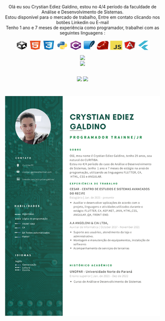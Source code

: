  <div align="center">Olá  eu sou Crystian Ediez Galdino, estou no 4/4 período da faculdade de Análise e Desenvolvimento de Sistemas.
 <br>
  Estou disponível para o mercado de trabalho, Entre em contato clicando nos botões Linkedin ou E-mail 
  <br>
 Tenho 1 ano e 7 meses de experiência como programador, trabalhei com as seguintes linguagens :
 </div>
  <div style="display: inline_block" align="center"><br>
  <img align="center" alt="Crys-unity" height="30" width="40" src="https://github.com/devicons/devicon/blob/master/icons/unity/unity-original.svg">
  <img align="center" alt="Crys-HTML" height="30" width="40" src="https://raw.githubusercontent.com/devicons/devicon/master/icons/html5/html5-original.svg">
  <img align="center" alt="Crys-CSS" height="30" width="40" src="https://raw.githubusercontent.com/devicons/devicon/master/icons/css3/css3-original.svg">
  <img align="center" alt="Crys-Python" height="30" width="40" src="https://raw.githubusercontent.com/devicons/devicon/master/icons/python/python-original.svg">
  <img align="center" alt="Crys-Csharp" height="30" width="40" src="https://raw.githubusercontent.com/devicons/devicon/master/icons/csharp/csharp-original.svg">
  <img align="center" alt="Crys-Csharp" height="30" width="40" src="https://github.com/devicons/devicon/blob/master/icons/sqlite/sqlite-original.svg">
   <img align="center" alt="Crys-Csharp" height="30" width="40" src="https://github.com/devicons/devicon/blob/master/icons/ruby/ruby-original.svg">
   <img align="center" alt="Crys-Csharp" height="30" width="40" src="https://github.com/devicons/devicon/blob/master/icons/javascript/javascript-original.svg">
   <img align="center" alt="Crys-Csharp" height="30" width="40" src="https://github.com/devicons/devicon/blob/master/icons/angularjs/angularjs-original.svg">
   <img align="center" alt="Crys-Flutter" height="30" width="40" src="https://raw.githubusercontent.com/devicons/devicon/master/icons/flutter/flutter-plain.svg">
   
</div>
<br>
<div align="center">
  <a href="https://www.linkedin.com/in/crystian-galdino/">
  <img height="180em" src="https://github-readme-stats.vercel.app/api?username=CrystianEdiezGaldino&show_icons=true&theme=dark&include_all_commits=true&count_private=true"/>    <br>
  <img height="180em" src="https://github-readme-stats.vercel.app/api/top-langs/?username=CrystianEdiezGaldino&layout=compact&langs_count=7&theme=dark"/>
   <br>
    <br>
  <div align="center"> 
  
<a href="mailto:crystiangaldinno@gmail.com" target="_blank"><img src="https://img.shields.io/badge/Gmail-D14836?style=for-the-badge&logo=gmail&logoColor=white" target="_blank"></a> 
<a href="https://www.linkedin.com/in/crystian-galdino/" target="_blank"><img src="https://img.shields.io/badge/-LinkedIn-%230077B5?style=for-the-badge&logo=linkedin&logoColor=white" target="_blank"></a> 
  </div>  </div>  </div>
   <br>

 
   ![alt text](https://github.com/CrystianEdiezGaldino/CrystianEdiezGaldino/blob/main/cv.png)
 

